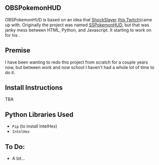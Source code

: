 OBSPokemonHUD
------------

OBSPokemonHUD is based on an idea that [ShockSlayer](https://www.youtube.com/c/shockslayer "SS's YouTube Channel") [(his Twitch)](https://twitch.tv/shockslayer "SS's Twitch")came up with. Originally the project was named [SSPokemonHUD](https://github.com/guitaristtom/sspokemonhud), but that was janky mess between HTML, Python, and Javascript. It starting to work on for his .

## Premise
I have been wanting to redo this project from scratch for a couple years now, but between work and now school I haven't had a whole lot of time to do it.

## Install Instructions
TBA

## Python Libraries Used
* `Pip` (to install IntelHex)
* `IntelHex`

## To Do:
* A lot...
